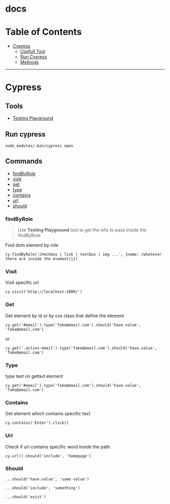 # docs

# **Table of Contents**

- [Cypress](#cypress)
  - [Usefull Tool](#cypress_tool)
  - [Run Cypress](#cypress_run)
  - [Methods](#cypress_commands)

---

# Cypress
<a name="cypress"></a>

## Tools
<a name="cypress_tool"></a>

- [Testing Playground](https://chrome.google.com/webstore/detail/testing-playground/hejbmebodbijjdhflfknehhcgaklhano)

## Run cypress
<a name="cypress_run"></a>

```
node_modules/.bin/cypress open
```
## Commands
<a name="cypress_commands"></a>

- [findByRole](#findByRole)
- [visit](#visit)
- [get](#get)
- [type](#type)
- [contains](#contains)
- [url](#url)
- [should](#should)


<a name="findByRole"></a>
### findByRole

> Use **Testing Playground** tool to get the info to pass inside the findByRole

Find dom element by role

```
cy.findByRole('checkbox | link | textbox | img ...', {name: /whatever there are inside the element/i})
```

<a name="visit"></a>
### Visit

Visit specific url

```
cy.visit('http://localhost:3000/')
```

<a name="get"></a>
### Get

Get element by id or by css class that define the element
```
cy.get('#email').type('fake@email.com').should('have.value', 'fake@email.com')
```
or
```
cy.get('.action-email').type('fake@email.com').should('have.value', 'fake@email.com')
```

<a name="type"></a>
### Type

type text on getted element
```
cy.get('#email').type('fake@email.com').should('have.value', 'fake@email.com')
```

<a name="contains"></a>
### Contains

Get element which contains specific text
```
cy.contains('Enter').click()
```

<a name="url"></a>
### Url

Check if url contains specific word inside the path
```
cy.url().should('include', 'homepage')
```

<a name="should"></a>
### Should

```
...should('have.value', 'some value')
```

```
...should('include', 'something')
```

```
...should('exist')
```



